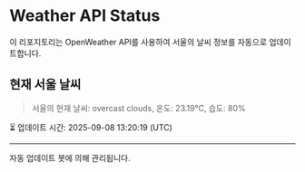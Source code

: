 
# Weather API Status

이 리포지토리는 OpenWeather API를 사용하여 서울의 날씨 정보를 자동으로 업데이트합니다.

## 현재 서울 날씨
> 서울의 현재 날씨: overcast clouds, 온도: 23.19°C, 습도: 80%

⏳ 업데이트 시간: 2025-09-08 13:20:19 (UTC)

---
자동 업데이트 봇에 의해 관리됩니다.
